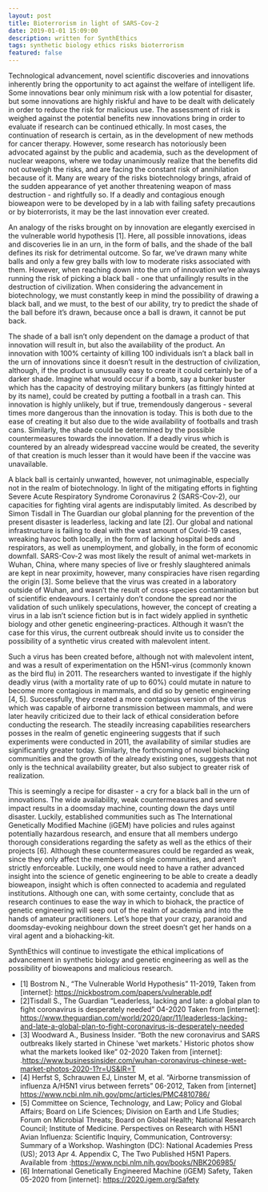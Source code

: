 ```yaml
---
layout: post
title: Bioterrorism in light of SARS-Cov-2
date: 2019-01-01 15:09:00
description: written for SynthEthics
tags: synthetic biology ethics risks bioterrorism
featured: false
---
```


Technological advancement, novel scientific discoveries and innovations inherently bring the opportunity to act against the welfare of intelligent life. Some innovations bear only minimum risk with a low potential for disaster, but some innovations are highly riskful and have to be dealt with delicately in order to reduce the risk for malicious use. The assessment of risk is weighed against the potential benefits new innovations bring in order to evaluate if research can be continued ethically. In most cases, the continuation of research is certain, as in the development of new methods for cancer therapy. However, some research has notoriously been advocated against by the public and academia, such as the development of nuclear weapons, where we today unanimously realize that the benefits did not outweigh the risks, and are facing the constant risk of annihilation because of it. Many are weary of the risks biotechnology brings, afraid of the sudden appearance of yet another threatening weapon of mass destruction - and rightfully so. If a deadly and contagious enough bioweapon were to be developed by in a lab with failing safety precautions or by bioterrorists, it may be the last innovation ever created.

An analogy of the risks brought on by innovation are elegantly exercised in the vulnerable world hypothesis [1]. Here, all possible innovations, ideas and discoveries lie in an urn, in the form of balls, and the shade of the ball defines its risk for detrimental outcome. So far, we’ve drawn many white balls and only a few grey balls with low to moderate risks associated with them. However, when reaching down into the urn of innovation we’re always running the risk of picking a black ball - one that unfailingly results in the destruction of civilization. When considering the advancement in biotechnology, we must constantly keep in mind the possibility of drawing a black ball, and we must, to the best of our ability, try to predict the shade of the ball before it’s drawn, because once a ball is drawn, it cannot be put back.

The shade of a ball isn’t only dependent on the damage a product of that innovation will result in, but also the availability of the product. An innovation with 100% certainty of killing 100 individuals isn’t a black ball in the urn of innovations since it doesn’t result in the destruction of civilization, although, if the product is unusually easy to create it could certainly be of a darker shade. Imagine what would occur if a bomb, say a bunker buster which has the capacity of destroying military bunkers (as fittingly hinted at by its name), could be created by putting a football in a trash can. This innovation is highly unlikely, but if true, tremendously dangerous - several times more dangerous than the innovation is today. This is both due to the ease of creating it but also due to the wide availability of footballs and trash cans. Similarly, the shade could be determined by the possible countermeasures towards the innovation. If a deadly virus which is countered by an already widespread vaccine would be created, the severity of that creation is much lesser than it would have been if the vaccine was unavailable.

A black ball is certainly unwanted, however, not unimaginable, especially not in the realm of biotechnology. In light of the mitigating efforts in fighting Severe Acute Respiratory Syndrome Coronavirus 2 (SARS-Cov-2), our capacities for fighting viral agents are indisputably limited. As described by Simon Tisdall in The Guardian our global planning for the prevention of the present disaster is leaderless, lacking and late [2]. Our global and national infrastructure is failing to deal with the vast amount of Covid-19 cases, wreaking havoc both locally, in the form of lacking hospital beds and respirators, as well as unemployment, and globally, in the form of economic downfall. SARS-Cov-2 was most likely the result of animal wet-markets in Wuhan, China, where many species of live or freshly slaughtered animals are kept in near proximity, however, many conspiracies have risen regarding the origin [3]. Some believe that the virus was created in a laboratory outside of Wuhan, and wasn’t the result of cross-species contamination but of scientific endeavours. I certainly don’t condone the spread nor the validation of such unlikely speculations, however, the concept of creating a virus in a lab isn’t science fiction but is in fact widely applied in synthetic biology and other genetic engineering-practices. Although it wasn’t the case for this virus, the current outbreak should invite us to consider the possibility of a synthetic virus created with malevolent intent.

Such a virus has been created before, although not with malevolent intent, and was a result of experimentation on the H5N1-virus (commonly known as the bird flu) in 2011. The researchers wanted to investigate if the highly deadly virus (with a mortality rate of up to 60%) could mutate in nature to become more contagious in mammals, and did so by genetic engineering [4, 5]. Successfully, they created a more contagious version of the virus which was capable of airborne transmission between mammals, and were later heavily criticized due to their lack of ethical consideration before conducting the research. The steadily increasing capabilities researchers posses in the realm of genetic engineering suggests that if such experiments were conducted in 2011, the availability of similar studies are significantly greater today. Similarly, the forthcoming of novel biohacking communities and the growth of the already existing ones, suggests that not only is the technical availability greater, but also subject to greater risk of realization.

This is seemingly a recipe for disaster - a cry for a black ball in the urn of innovations. The wide availability, weak countermeasures and severe impact results in a doomsday machine, counting down the days until disaster. Luckily, established communities such as The International Genetically Modified Machine (iGEM) have policies and rules against potentially hazardous research, and ensure that all members undergo thorough considerations regarding the safety as well as the ethics of their projects [6]. Although these countermeasures could be regarded as weak, since they only affect the members of single communities, and aren’t strictly enforceable. Luckily, one would need to have a rather advanced insight into the science of genetic engineering to be able to create a deadly bioweapon, insight which is often connected to academia and regulated institutions. Although one can, with some certainty, conclude that as research continues to ease the way in which to biohack, the practice of genetic engineering will seep out of the realm of academia and into the hands of amateur practitioners. Let’s hope that your crazy, paranoid and doomsday-evoking neighbour down the street doesn’t get her hands on a viral agent and a biohacking-kit.

SynthEthics will continue to investigate the ethical implications of advancement in synthetic biology and genetic engineering as well as the possibility of bioweapons and malicious research.

- [1] Bostrom N., “The Vulnerable World Hypothesis” 11-2019, Taken from [internet]: https://nickbostrom.com/papers/vulnerable.pdf
- [2]Tisdall S., The Guardian “Leaderless, lacking and late: a global plan to fight coronavirus is desperately needed” 04-2020 Taken from [internet]: https://www.theguardian.com/world/2020/apr/11/leaderless-lacking-and-late-a-global-plan-to-fight-coronavirus-is-desperately-needed
- [3] Woodward A., Business Insider. “Both the new coronavirus and SARS outbreaks likely started in Chinese 'wet markets.' Historic photos show what the markets looked like” 02-2020 Taken from [internet]: .https://www.businessinsider.com/wuhan-coronavirus-chinese-wet-market-photos-2020-1?r=US&IR=T
- [4] Herfst S, Schrauwen EJ, Linster M, et al. “Airborne transmission of influenza A/H5N1 virus between ferrets” 06-2012, Taken from [internet] https://www.ncbi.nlm.nih.gov/pmc/articles/PMC4810786/
- [5] Committee on Science, Technology, and Law; Policy and Global Affairs; Board on Life Sciences; Division on Earth and Life Studies; Forum on Microbial Threats; Board on Global Health; National Research Council; Institute of Medicine. Perspectives on Research with H5N1 Avian Influenza: Scientific Inquiry, Communication, Controversy: Summary of a Workshop. Washington (DC): National Academies Press (US); 2013 Apr 4. Appendix C, The Two Published H5N1 Papers. Available from :https://www.ncbi.nlm.nih.gov/books/NBK206985/
- [6] International Genetically Engineered Machine (iGEM) Safety, Taken 05-2020 from [internet]: https://2020.igem.org/Safety